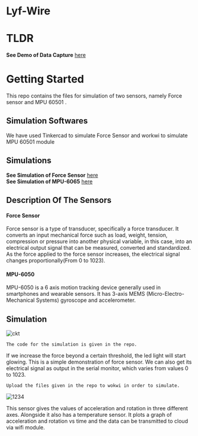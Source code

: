 # Lyf-Wire

# TLDR
**See Demo of Data Capture** [here](https://drive.google.com/drive/folders/1xDhTunKQUTu8d5kz5YssLHg-e890eiMC?usp=sharing)


# Getting Started



This repo contains the files for simulation of two sensors, namely Force sensor and MPU 60501 . 
## Simulation Softwares

We have used Tinkercad to simulate Force Sensor and workwi to simulate MPU 60501 module

## Simulations
**See Simulation of Force Sensor** [here](https://shrt.cx/qC5taD) <br>
**See Simulation of MPU-6065** [here](https://wokwi.com/projects/305937156771152449)

## Description Of The Sensors


#### Force Sensor
 
Force sensor is a type of transducer, specifically a force transducer. It converts an input mechanical force such as load, weight, tension, compression or pressure into another physical variable, in this case, into an electrical output signal that can be measured, converted and standardized. As the force applied to the force sensor increases, the electrical signal changes proportionally(From 0 to 1023).

#### MPU-6050

MPU-6050 is a 6 axis motion tracking device generally used in smartphones and wearable sensors. It has 3-axis MEMS (Micro-Electro-Mechanical Systems) gyroscope and accelerometer. 
 

## Simulation

![ckt](https://user-images.githubusercontent.com/74849719/159123948-974a8f50-81ae-4c7d-a293-d220533a53a4.JPG)


```
The code for the simulation is given in the repo.
```

If we increase the force beyond a certain threshold, the led light will start glowing. This is a simple demonstration of force sensor. We can also get its electrical signal as output in the serial monitor, which varies from values 0 to 1023.



```
Upload the files given in the repo to wokwi in order to simulate.
```

![1234](https://user-images.githubusercontent.com/74849719/159123991-edac2640-30d9-487a-b103-a0edd946c2c8.JPG)

This sensor gives the values of acceleration and rotation in three different axes. Alongside it also has a temperature sensor. It plots a graph of acceleration and rotation vs time and the data can be transmitted to cloud via wifi module.














